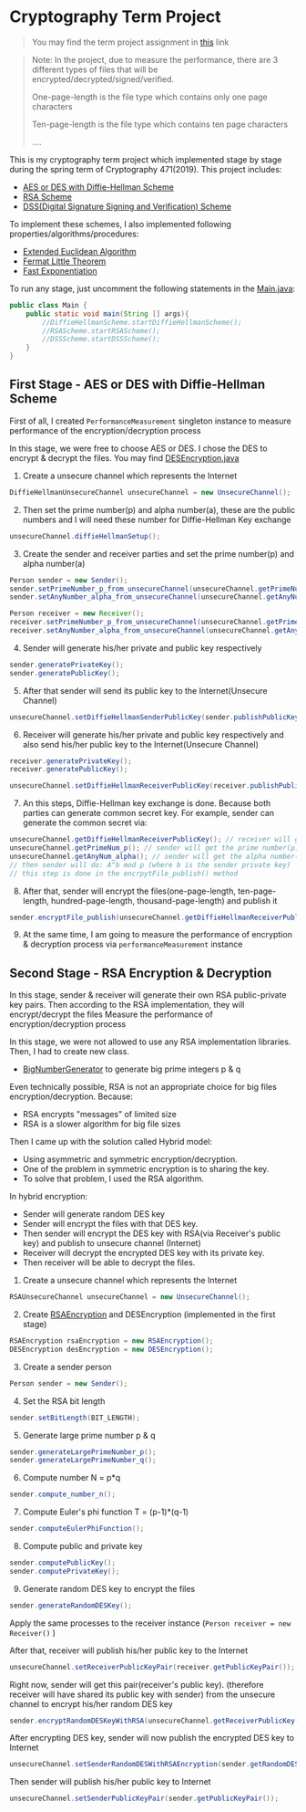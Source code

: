 # Cryptography Term Project

> You may find the term project assignment in [this](https://github.com/mehmetozanguven/Cryptography-Term-Project/blob/master/assignment/CENG471_Term%20Assignment_v2.pdf) link

> Note: In the project, due to measure the performance, there are 3 different types of files that will be encrypted/decrypted/signed/verified.
>
> One-page-length is the file type which contains only one page characters
>
> Ten-page-length is the file type which contains ten page characters
>
> ....

This is my cryptography term project which implemented stage by stage during the spring term of Cryptography 471(2019). This project includes:

- [AES or DES with Diffie-Hellman Scheme](https://github.com/mehmetozanguven/Cryptography-Term-Project/blob/master/src/diffie_helman_scheme/DiffieHellmanScheme.java)
- [RSA Scheme](https://github.com/mehmetozanguven/Cryptography-Term-Project/blob/master/src/rsa_scheme/RSAScheme.java)
- [DSS(Digital Signature Signing and Verification) Scheme](https://github.com/mehmetozanguven/Cryptography-Term-Project/blob/master/src/dss_scheme/DSSScheme.java)

To implement these schemes, I also implemented following properties/algorithms/procedures:

- [Extended Euclidean Algorithm](https://github.com/mehmetozanguven/Cryptography-Term-Project/blob/master/src/extended_euclidean_algorithm/ExtendedEuclideanAlgorithmImpl.java)
- [Fermat Little Theorem](https://github.com/mehmetozanguven/Cryptography-Term-Project/blob/master/src/fermat_little_theorem/FermatLittleTheoremImpl.java)
- [Fast Exponentiation](https://github.com/mehmetozanguven/Cryptography-Term-Project/blob/master/src/fast_exponentiation/FastExponentiationImpl.java)

To run any stage, just uncomment the following statements in the [Main.java](https://github.com/mehmetozanguven/Cryptography-Term-Project/blob/master/src/Main.java):

````java
public class Main {
    public static void main(String [] args){
        //DiffieHellmanScheme.startDiffieHellmanScheme();
        //RSAScheme.startRSAScheme();
        //DSSScheme.startDSSScheme();
    }
}

````


## First Stage - AES or DES with Diffie-Hellman Scheme

First of all, I created `PerformanceMeasurement` singleton instance to measure performance of the encryption/decryption process

In this stage, we were free to choose AES or DES. I chose the DES to encrypt & decrypt the files. You may find [DESEncryption.java](https://github.com/mehmetozanguven/Cryptography-Term-Project/blob/master/src/encryption/des/DESEncryption.java)

1. Create a unsecure channel which represents the Internet

````java
DiffieHellmanUnsecureChannel unsecureChannel = new UnsecureChannel();
````

2. Then set the prime number(p) and alpha number(a), these are the public numbers and I will need these number for Diffie-Hellman Key exchange

````java
unsecureChannel.diffieHellmanSetup();
````

3. Create the sender and receiver parties and set the prime number(p) and alpha number(a)

````java
Person sender = new Sender();
sender.setPrimeNumber_p_from_unsecureChannel(unsecureChannel.getPrimeNum_p());
sender.setAnyNumber_alpha_from_unsecureChannel(unsecureChannel.getAnyNum_alpha());

Person receiver = new Receiver();
receiver.setPrimeNumber_p_from_unsecureChannel(unsecureChannel.getPrimeNum_p());
receiver.setAnyNumber_alpha_from_unsecureChannel(unsecureChannel.getAnyNum_alpha());

````

4. Sender will generate his/her private and public key respectively

````java
sender.generatePrivateKey();
sender.generatePublicKey();
````

5. After that sender will send its public key to the Internet(Unsecure Channel)

````java
unsecureChannel.setDiffieHellmanSenderPublicKey(sender.publishPublicKey());
````

6. Receiver will generate his/her private and public key respectively and also send his/her public key to the Internet(Unsecure Channel)

````java
receiver.generatePrivateKey();
receiver.generatePublicKey();

unsecureChannel.setDiffieHellmanReceiverPublicKey(receiver.publishPublicKey());
````

7. An this steps, Diffie-Hellman key exchange is done. Because both parties can generate common secret key. For example, sender can generate the common secret via:

````java
unsecureChannel.getDiffieHellmanReceiverPublicKey(); // receiver will get the sender public key A
unsecureChannel.getPrimeNum_p(); // sender will get the prime number(p)
unsecureChannel.getAnyNum_alpha(); // sender will get the alpha number(a)
// then sender will do: A^b mod p (where b is the sender private key)
// this step is done in the encrpytFile_publish() method
````

8. After that, sender will encrypt the files(one-page-length, ten-page-length, hundred-page-length, thousand-page-length) and publish it

````java
sender.encryptFile_publish(unsecureChannel.getDiffieHellmanReceiverPublicKey(), i); // where i is the array index which represents the file types (i = 1 => one-page-length file, i = 10 => ten-page length file ...)
````

9. At the same time, I am going to measure the performance of encryption & decryption process via `performanceMeasurement` instance


## Second Stage - RSA Encryption & Decryption

In this stage, sender & receiver will generate their own RSA public-private key pairs.
Then according to the RSA implementation, they will encrypt/decrypt the files
Measure the performance of encryption/decryption process

In this stage, we were not allowed to use any RSA implementation libraries. Then, I had to create new class.
- [BigNumberGenerator](https://github.com/mehmetozanguven/Cryptography-Term-Project/blob/master/src/bignumber_generator/BigNumberGenerator.java) to generate big prime integers p & q

Even technically possible, RSA is not an appropriate choice for big files encryption/decryption. Because:
- RSA encrypts "messages" of limited size
- RSA is a slower algorithm for big file sizes

Then I came up with the solution called Hybrid model:
- Using asymmetric and symmetric encryption/decryption.
- One of the problem in symmetric encryption is to sharing the key.
- To solve that problem, I used the RSA algorithm.

In hybrid encryption:
- Sender will generate random DES key
- Sender will encrypt the files with that DES key.
- Then sender will encrypt the DES key with RSA(via Receiver's public key) and publish to unsecure channel
(Internet)
- Receiver will decrypt the encrypted DES key with its private key.
- Then receiver will be able to decrypt the files.

1. Create a unsecure channel which represents the Internet

````java
RSAUnsecureChannel unsecureChannel = new UnsecureChannel();
````

2. Create [RSAEncryption](https://github.com/mehmetozanguven/Cryptography-Term-Project/blob/master/src/encryption/rsa/RSAEncryption.java) and DESEncryption (implemented in the first stage)

````java
RSAEncryption rsaEncryption = new RSAEncryption();
DESEncryption desEncryption = new DESEncryption();
````

3. Create a sender person

````java
Person sender = new Sender();
````

4. Set the RSA bit length

````java
sender.setBitLength(BIT_LENGTH);
````

5. Generate large prime number p & q

````java
sender.generateLargePrimeNumber_p();
sender.generateLargePrimeNumber_q();
````

6. Compute number N = p*q

````java
sender.compute_number_n();
````

7. Compute Euler's phi function T = (p-1)*(q-1)

````java
sender.computeEulerPhiFunction();
````

8. Compute public and private key

````java
sender.computePublicKey();
sender.computePrivateKey();
````

9. Generate random DES key to encrypt the files

````java
sender.generateRandomDESKey();
````



Apply the same processes to the receiver instance (`Person receiver = new Receiver()` )



After that, receiver will publish his/her public key to the Internet

````java
unsecureChannel.setReceiverPublicKeyPair(receiver.getPublicKeyPair());
````

Right now, sender will get this pair(receiver's public key). (therefore receiver will have shared its public key with sender) from the unsecure channel to encrypt his/her random DES key

````java
sender.encryptRandomDESKeyWithRSA(unsecureChannel.getReceiverPublicKey(), rsaEncryption); // sender encrpyts the DES key with Receiver's public key
````



After encrypting DES key, sender will now publish the encrypted DES key to Internet

````java
unsecureChannel.setSenderRandomDESWithRSAEncryption(sender.getRandomDESKeyWithRSAEncryption());
````

Then sender will publish his/her public key to Internet

````java
unsecureChannel.setSenderPublicKeyPair(sender.getPublicKeyPair());
````

